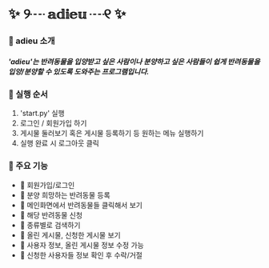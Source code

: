 # ✨  ୨┈ 𝕒𝕕𝕚𝕖𝕦 ┈୧ ✨
### 🐹 adieu 소개
##### 'adieu'는 반려동물을 입양받고 싶은 사람이나 분양하고 싶은 사람들이 쉽게 반려동물을 입양/분양할 수 있도록 도와주는 프로그램입니다.
### 🐸 실행 순서
1. 'start.py' 실행
2. 로그인 / 회원가입 하기
3. 게시물 둘러보기 혹은 게시물 등록하기 등 원하는 메뉴 실행하기
4. 실행 완료 시 로그아웃 클릭  
   
### 🐶 주요 기능
   - 🐾 회원가입/로그인
   - 🐾 분양 희망하는 반려동물 등록
   - 🐾 메인화면에서 반려동물들 클릭해서 보기
   - 🐾 해당 반려동물 신청
   - 🐾 종류별로 검색하기
   - 🐾 올린 게시물, 신청한 게시물 보기
   - 🐾 사용자 정보, 올린 게시물 정보 수정 가능
   - 🐾 신청한 사용자들 정보 확인 후 수락/거절



